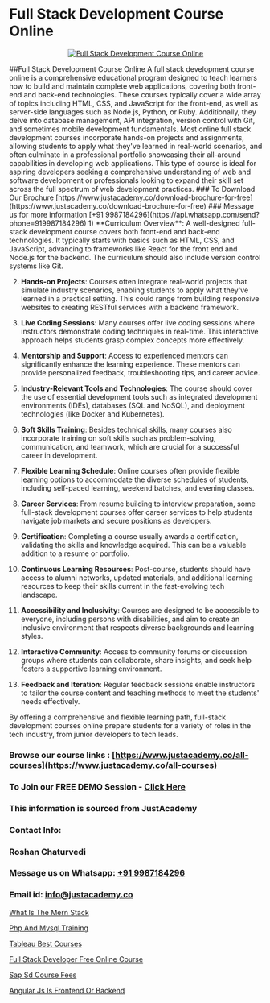 # Full Stack Development Course Online

<p align="center">
  <a href="https://justacademy.co/program-detail/full-stack-web-development">
    <img src="https://justacademy.co/storage2/program_images/1704700371.webp" alt="Full Stack Development Course Online">
  </a>
</p>
##Full Stack Development Course Online
A full stack development course online is a comprehensive educational program designed to teach learners how to build and maintain complete web applications, covering both front-end and back-end technologies. These courses typically cover a wide array of topics including HTML, CSS, and JavaScript for the front-end, as well as server-side languages such as Node.js, Python, or Ruby. Additionally, they delve into database management, API integration, version control with Git, and sometimes mobile development fundamentals. Most online full stack development courses incorporate hands-on projects and assignments, allowing students to apply what they've learned in real-world scenarios, and often culminate in a professional portfolio showcasing their all-around capabilities in developing web applications. This type of course is ideal for aspiring developers seeking a comprehensive understanding of web and software development or professionals looking to expand their skill set across the full spectrum of web development practices.
### To Download Our Brochure [https://www.justacademy.co/download-brochure-for-free](https://www.justacademy.co/download-brochure-for-free)
### Message us for more information [+91 9987184296](https://api.whatsapp.com/send?phone=919987184296)
1) **Curriculum Overview**: A well-designed full-stack development course covers both front-end and back-end technologies. It typically starts with basics such as HTML, CSS, and JavaScript, advancing to frameworks like React for the front end and Node.js for the backend. The curriculum should also include version control systems like Git.

2) **Hands-on Projects**: Courses often integrate real-world projects that simulate industry scenarios, enabling students to apply what they've learned in a practical setting. This could range from building responsive websites to creating RESTful services with a backend framework.

3) **Live Coding Sessions**: Many courses offer live coding sessions where instructors demonstrate coding techniques in real-time. This interactive approach helps students grasp complex concepts more effectively.

4) **Mentorship and Support**: Access to experienced mentors can significantly enhance the learning experience. These mentors can provide personalized feedback, troubleshooting tips, and career advice.

5) **Industry-Relevant Tools and Technologies**: The course should cover the use of essential development tools such as integrated development environments (IDEs), databases (SQL and NoSQL), and deployment technologies (like Docker and Kubernetes).

6) **Soft Skills Training**: Besides technical skills, many courses also incorporate training on soft skills such as problem-solving, communication, and teamwork, which are crucial for a successful career in development.

7) **Flexible Learning Schedule**: Online courses often provide flexible learning options to accommodate the diverse schedules of students, including self-paced learning, weekend batches, and evening classes.

8) **Career Services**: From resume building to interview preparation, some full-stack development courses offer career services to help students navigate job markets and secure positions as developers.

9) **Certification**: Completing a course usually awards a certification, validating the skills and knowledge acquired. This can be a valuable addition to a resume or portfolio.

10) **Continuous Learning Resources**: Post-course, students should have access to alumni networks, updated materials, and additional learning resources to keep their skills current in the fast-evolving tech landscape.

11) **Accessibility and Inclusivity**: Courses are designed to be accessible to everyone, including persons with disabilities, and aim to create an inclusive environment that respects diverse backgrounds and learning styles.

12) **Interactive Community**: Access to community forums or discussion groups where students can collaborate, share insights, and seek help fosters a supportive learning environment.

13) **Feedback and Iteration**: Regular feedback sessions enable instructors to tailor the course content and teaching methods to meet the students' needs effectively.

By offering a comprehensive and flexible learning path, full-stack development courses online prepare students for a variety of roles in the tech industry, from junior developers to tech leads.

### Browse our course links : [https://www.justacademy.co/all-courses](https://www.justacademy.co/all-courses) 
### To Join our FREE DEMO Session - [Click Here](https://www.justacademy.co/register-for-course-demo)


### This information is sourced from JustAcademy
### Contact Info:
### Roshan Chaturvedi
### Message us on Whatsapp: [+91 9987184296](https://api.whatsapp.com/send?phone=919987184296)
### Email id: [info@justacademy.co](mailto:info@justacademy.co)
                
[What Is The Mern Stack](https://www.linkedin.com/pulse/what-mern-stack-justacademy-pune-4zcuc?trackingId=7HeDJKcsbx1%2FtCY9UVnoHg%3D%3D&lipi=urn%3Ali%3Apage%3Ad_flagship3_company_admin%3BXS20KxDuR2OiZGdryJTcxQ%3D%3D)

[Php And Mysql Training](https://www.linkedin.com/pulse/php-mysql-training-software-training-mountain-view-z9xff?trackingId=%2FnDURW1pTHhBy2%2Bswxq80Q%3D%3D&lipi=urn%3Ali%3Apage%3Ad_flagship3_company_admin%3BLLr0XlPoQRKsrZpjwzzNmQ%3D%3D)

[Tableau Best Courses](https://medium.com/@ranepooja/tableau-best-courses-f200ec883448)

[Full Stack Developer Free Online Course](https://medium.com/@namusn/full-stack-developer-free-online-course-58d40a4caaa0)

[Sap Sd Course Fees](https://justacademyin.github.io/justacademy/sap-sd-course-fees)

[Angular Js Is Frontend Or Backend](https://justacademyin.github.io/Articles/Angular-Js-Is-Frontend-Or-Backend)

